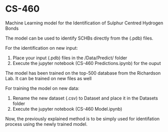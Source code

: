 # CS-460
Machine Learning model for the Identification of Sulphur Centred Hydrogen Bonds

The model can be used to identify SCHBs directly from the (.pdb) files. 

For the identification on new input:

1. Place your input (.pdb) files in the /Data/Predict/ folder 
2. Execute the jupyter notebook (CS-460 Predictions.ipynb) for the ouput 

The model has been trained on the top-500 database from the Richardson Lab. It can be trained on new files as well

For training the model on new data:

1. Rename the new dataset (.csv) to Dataset and place it in the Datasets folder
2. Execute the jupyter notebook (CS-460 Model.ipynb)

Now, the previously explained method is to be simply used for identifation process using the newly trained model.

